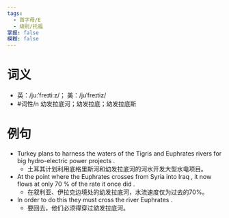 ```yaml
---
tags:
  - 首字母/E
  - 级别/托福
掌握: false
模糊: false
---
```

# 词义
- 英：/juːˈfreɪtiːz/； 美：/juˈfreɪtiz/
- #词性/n  幼发拉底河；幼发拉底；幼发拉底斯
# 例句
- Turkey plans to harness the waters of the Tigris and Euphrates rivers for big hydro-electric power projects .
	- 土耳其计划利用底格里斯河和幼发拉底河的河水开发大型水电项目。
- At the point where the Euphrates crosses from Syria into Iraq , it now flows at only 70 % of the rate it once did .
	- 在叙利亚、伊拉克边境处的幼发拉底河，水流速度仅为过去的70%。
- In order to do this they must cross the river Euphrates .
	- 要回去，他们必须得穿过幼发拉底河。
